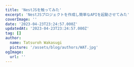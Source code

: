 ```yaml
---
title: 'NestJSを触ってみた'
excerpt: 'NestJSプロジェクトを作成し簡単なAPIを起動させてみた'
coverImage: ''
date: '2023-04-23T23:24:57.000Z'
updatedAt: '2023-04-23T23:24:57.000Z'
tag: []
author:
  name: Tatsuroh Wakasugi
  picture: '/assets/blog/authors/WAT.jpg'
ogImage:
  url: ''
---
```

